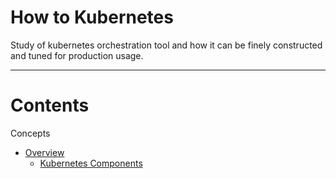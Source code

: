 # How to Kubernetes

Study of kubernetes orchestration tool and how it can be finely constructed and tuned for production usage.

---

# Contents

Concepts

- [Overview](./docs/concepts/overview/overview.md)
  - [Kubernetes Components](./docs/concepts/overview/kubernetes-components.md)
